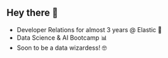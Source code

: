 ## Hey there 👋
- Developer Relations for almost 3 years @ Elastic 🥑
- Data Science & AI Bootcamp 📊
- Soon to be a data wizardess! 🤓

<!--
**gabi-f-amaral/gabi-f-amaral** is a ✨ _special_ ✨ repository because its `README.md` (this file) appears on your GitHub profile.

Here are some ideas to get you started:

- 🔭 I’m currently working on ...
- 🌱 I’m currently learning ...
- 👯 I’m looking to collaborate on ...
- 🤔 I’m looking for help with ...
- 💬 Ask me about ...
- 📫 How to reach me: ...
- 😄 Pronouns: ...
- ⚡ Fun fact: ...
-->
